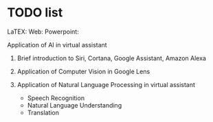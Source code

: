 # TODO list

LaTEX:
Web:
Powerpoint:

Application of AI in virtual assistant

1. Brief introduction to Siri, Cortana, Google Assistant, Amazon Alexa

2. Application of Computer Vision in Google Lens

3. Application of Natural Language Processing in virtual assistant

    - Speech Recognition
    - Natural Language Understanding
    - Translation
